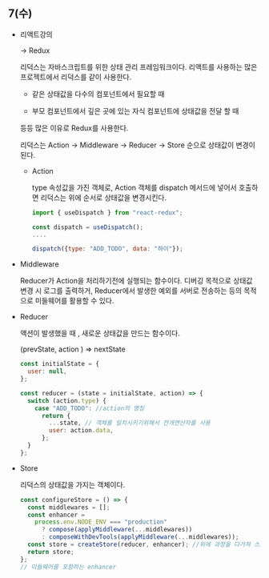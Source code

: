 ## 7(수)

- 리액트강의

  → Redux

  리덕스는 자바스크립트를 위한 상태 관리 프레임워크이다. 리액트를 사용하는 많은 프로젝트에서 리덕스를 같이 사용한다.

  - 같은 상태값을 다수의 컴포넌트에서 필요할 때

  - 부모 컴포넌트에서 깊은 곳에 있는 자식 컴포넌트에 상태값을 전달 할 때

  등등 많은 이유로 Redux를 사용한다.

  리덕스는 Action → Middleware → Reducer → Store 순으로 상태값이 변경이 된다.

  - Action

    type 속성값을 가진 객체로, Action 객체를 dispatch 메서드에 넣어서 호출하면 리덕스는 위에 순서로 상태값을 변경시킨다.

    ```jsx
    import { useDispatch } from "react-redux";

    const dispatch = useDispatch();
    ....

    dispatch({type: "ADD_TODO", data: "하이"});

    ```

- Middleware

  Reducer가 Action을 처리하기전에 실행되는 함수이다. 디버깅 목적으로 상태값 변경 시 로그를 출력하거, Reducer에서 발생한 예외를 서버로 전송하는 등의 목적으로 미들웨어를 활용할 수 있다.

- Reducer

  액션이 발생했을 때 , 새로운 상태값을 만드는 함수이다.

  (prevState, action ) ⇒ nextState

  ```jsx
  const initialState = {
    user: null,
  };

  const reducer = (state = initialState, action) => {
    switch (action.type) {
      case "ADD_TODO": //action의 명칭
        return {
          ...state, // 객체를 일치시키기위해서 전개연산자를 사용
          user: action.data,
        };
    }
  };
  ```

- Store

  리덕스의 상태값을 가지는 객체이다.

  ```jsx
  const configureStore = () => {
    const middlewares = [];
    const enhancer =
      process.env.NODE_ENV === "production"
        ? compose(applyMiddleware(...middlewares))
        : composeWithDevTools(applyMiddleware(...middlewares));
    const store = createStore(reducer, enhancer); //위에 과정을 다거쳐 스토어에 저장
    return store;
  };
  // 미들웨어를 포함하는 enhancer
  ```
